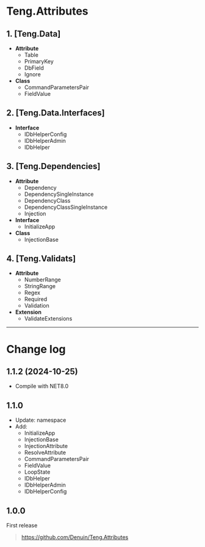 # Teng.Attributes

## 1. [Teng.Data] 
  - **Attribute**
	 - Table
	 - PrimaryKey
	 - DbField
	 - Ignore
  - **Class**
	  - CommandParametersPair
	  - FieldValue


## 2. [Teng.Data.Interfaces] 
 - **Interface**
	- IDbHelperConfig
	- IDbHelperAdmin
	- IDbHelper


## 3. [Teng.Dependencies] 
  - **Attribute**
	 - Dependency
	 - DependencySingleInstance
	 - DependencyClass
	 - DependencyClassSingleInstance
	 - Injection
 - **Interface**
	 - InitializeApp
 - **Class**
	 - InjectionBase


## 4. [Teng.Validats] 
  - **Attribute**
	 - NumberRange
	 - StringRange
	 - Regex
	 - Required
	 - Validation
- **Extension**
	 - ValidateExtensions

---
# Change log

## 1.1.2 (2024-10-25)
- Compile with NET8.0

## 1.1.0
-   Update: namespace
-   Add: 
	-   InitializeApp
	-   InjectionBase
	-   InjectionAttribute
	-   ResolveAttribute
	-   CommandParametersPair
	-   FieldValue
	-   LoopState
	-   IDbHelper
	-   IDbHelperAdmin
	-   IDbHelperConfig

## 1.0.0
First release

> https://github.com/Denuin/Teng.Attributes
